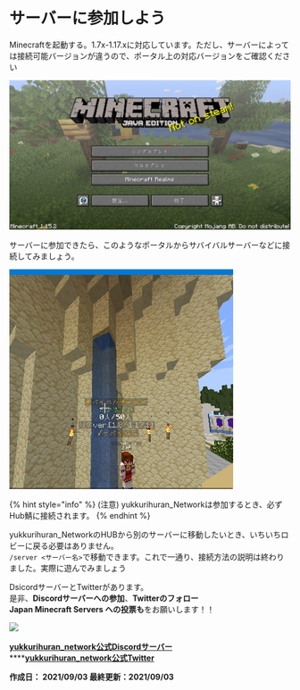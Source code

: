 # サーバーに参加しよう

Minecraftを起動する。1.7x-1.17.xに対応しています。ただし、サーバーによっては接続可能バージョンが違うので、ポータル上の対応バージョンをご確認ください

![](.gitbook/assets/image%20%283%29.png)

サーバーに参加できたら、このようなポータルからサバイバルサーバーなどに接続してみましょう。

![](.gitbook/assets/image%20%281%29.png)

{% hint style="info" %}
\(注意\) yukkurihuran\_Networkは参加するとき、必ずHub鯖に接続されます。
{% endhint %}

  
yukkurihuran\_NetworkのHUBから別のサーバーに移動したいとき、いちいちロビーに戻る必要はありません。  
`/server <サーバー名>`で移動できます。これで一通り、接続方法の説明は終わりました。実際に遊んでみましょう

DsicordサーバーとTwitterがあります。  
是非、**Discordサーバーへの参加**、**Twitterのフォロー  
Japan Minecraft Servers への投票も**をお願いします！！

[![](https://minecraft.jp/servers/mc.yuhunet.ml/banner/5/560x95.png)](https://minecraft.jp/servers/mc.yuhunet.ml)

[**yukkurihuran\_network公式Discordサーバー**](https://discord.com/invite/xtJtRrNqXt)  
****[**yukkurihuran\_network公式Twitter**](https://twitter.com/yuhurannetwork)

**作成日： 2021/09/03 最終更新：2021/09/03**

